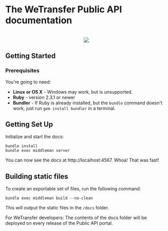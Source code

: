 # The WeTransfer Public API documentation

<p align="center">
  <!-- <img src="assets/artwork.jpg" alt="WeTransfer API Docs" width="100%" /> -->
  <br>
  <img src="https://img.shields.io/badge/License-MIT-yellow.svg?style=flat" />
</p>

## Getting Started

### Prerequisites

You're going to need:

- **Linux or OS X** - Windows may work, but is unsupported.
- **Ruby** - version 2.3.1 or newer
- **Bundler**  - If Ruby is already installed, but the `bundle` command doesn't work, just run `gem install bundler` in a terminal.

## Getting Set Up

Initialize and start the docs:

```shell
bundle install
bundle exec middleman server
```

You can now see the docs at http://localhost:4567. Whoa! That was fast!

## Building static files

To create an exportable set of files, run the following command:

```shell
bundle exec middleman build --no-clean
```

This will output the static files in the `/docs` folder.

For WeTransfer developers: The contents of the docs folder will be deployed on every release of the Public API portal.
